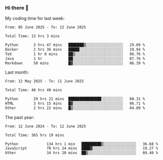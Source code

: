 ### Hi there 👋

My coding time for last week:

<!--START_SECTION:week-->

```txt
From: 05 June 2025 - To: 12 June 2025

Total Time: 13 hrs 3 mins

Python       3 hrs 47 mins   ███████▒░░░░░░░░░░░░░░░░░   29.09 %
Docker       2 hrs 36 mins   █████░░░░░░░░░░░░░░░░░░░░   19.94 %
TeX          1 hr 8 mins     ██▒░░░░░░░░░░░░░░░░░░░░░░   08.76 %
Java         1 hr            ██░░░░░░░░░░░░░░░░░░░░░░░   07.76 %
Markdown     50 mins         █▓░░░░░░░░░░░░░░░░░░░░░░░   06.39 %
```

<!--END_SECTION:week-->

Last month:

<!--START_SECTION:month-->

```txt
From: 12 May 2025 - To: 11 June 2025

Total Time: 48 hrs 40 mins

Python       29 hrs 21 mins  ███████████████░░░░░░░░░░   60.31 %
HTML         3 hrs 15 mins   █▓░░░░░░░░░░░░░░░░░░░░░░░   06.71 %
Other        2 hrs 22 mins   █▒░░░░░░░░░░░░░░░░░░░░░░░   04.89 %
```

<!--END_SECTION:month-->

The past year:

<!--START_SECTION:year-->

```txt
From: 12 June 2024 - To: 12 June 2025

Total Time: 365 hrs 19 mins

Python             134 hrs 1 min   █████████▒░░░░░░░░░░░░░░░   36.68 %
JavaScript         70 hrs 24 mins  ████▓░░░░░░░░░░░░░░░░░░░░   19.27 %
Other              34 hrs 20 mins  ██▒░░░░░░░░░░░░░░░░░░░░░░   09.40 %
```

<!--END_SECTION:year-->
